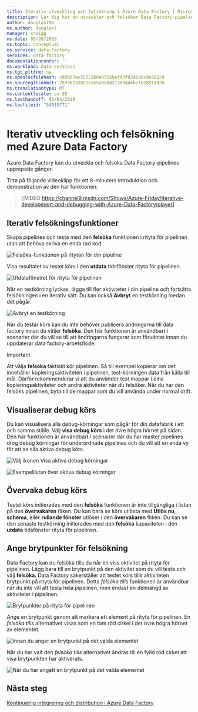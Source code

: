 ```yaml
---
title: Iterativ utveckling och felsökning i Azure Data Factory | Microsoft Docs
description: Lär dig hur du utvecklar och felsöker Data Factory-pipelines upprepade gånger i Azure-portalen.
author: douglaslMS
ms.author: douglasl
manager: craigg
ms.date: 09/26/2018
ms.topic: conceptual
ms.service: data-factory
services: data-factory
documentationcenter: ''
ms.workload: data-services
ms.tgt_pltfrm: na
ms.openlocfilehash: c80b67ac5575360a6556befd3fd2a6a5c8e562c0
ms.sourcegitcommit: 25936232821e1e5a88843136044eb71e28911928
ms.translationtype: MT
ms.contentlocale: sv-SE
ms.lasthandoff: 01/04/2019
ms.locfileid: "54015771"
---
```

# <a name="iterative-development-and-debugging-with-azure-data-factory"></a>Iterativ utveckling och felsökning med Azure Data Factory

Azure Data Factory kan du utveckla och felsöka Data Factory-pipelines upprepade gånger.

Titta på följande videoklipp för ett 8-minuters introduktion och demonstration av den här funktionen:

> [!VIDEO https://channel9.msdn.com/Shows/Azure-Friday/Iterative-development-and-debugging-with-Azure-Data-Factory/player]

## <a name="iterative-debugging-features"></a>Iterativ felsökningsfunktioner
Skapa pipelines och testa med den **felsöka** funktionen i rityta för pipelinen utan att behöva skriva en enda rad kod.

![Felsöka-funktionen på ritytan för din pipeline](media/iterative-development-debugging/iterative-development-image1.png)

Visa resultatet av testet körs i den **utdata** tidsfönster rityta för pipelinen.

![Utdatafönstret för rityta för pipelinen](media/iterative-development-debugging/iterative-development-image2.png)

När en testkörning lyckas, lägga till fler aktiviteter i din pipeline och fortsätta felsökningen i en iterativ sätt. Du kan också **Avbryt** en testkörning medan det pågår.

![Avbryt en testkörning](media/iterative-development-debugging/iterative-development-image3.png)

När du testar körs kan du inte behöver publicera ändringarna till data factory innan du väljer **felsöka**. Den här funktionen är användbart i scenarier där du vill se till att ändringarna fungerar som förväntat innan du uppdaterar data factory-arbetsflöde.

> [!IMPORTANT]
> Att välja **felsöka** faktiskt kör pipelinen. Så till exempel kopierar om det innehåller kopieringsaktiviteten i pipelinen, test-körningen data från källa till mål. Därför rekommenderar vi att du använder test mappar i dina kopieringsaktiviteter och andra aktiviteter när du felsöker. När du har den felsöks pipelinen, byta till de mappar som du vill använda under normal drift.

## <a name="visualizing-debug-runs"></a>Visualiserar debug körs

Du kan visualisera alla debug-körningar som pågår för din datafabrik i ett och samma ställe. Välj **visa debug körs** i det övre högra hörnet på sidan. Den här funktionen är användbart i scenarier där du har master pipelines drog debug körningar för underordnade pipelines och du vill att en enda vy för att se alla aktiva debug körs.

![Välj ikonen Visa aktiva debug körningar](media/iterative-development-debugging/view-debug-runs-image1.png)

![Exempellistan över aktiva debug körningar](media/iterative-development-debugging/view-debug-runs-image2.png)

## <a name="monitoring-debug-runs"></a>Övervaka debug körs

Testet körs initierades med den **felsöka** funktionen är inte tillgängliga i listan på den **övervakaren** fliken. Du kan bara se körs utlösta med **Utlös nu**, **schema**, eller **rullande fönster** utlöser i den **övervakaren** fliken. Du kan se den senaste testkörning initierades med den **felsöka** kapaciteten i den **utdata** tidsfönster rityta för pipelinen.

## <a name="setting-breakpoints-for-debugging"></a>Ange brytpunkter för felsökning

Data Factory kan du felsöka tills du når en viss aktivitet på rityta för pipelinen. Lägg bara till en brytpunkt på den aktivitet som du vill testa och välj **felsöka**. Data Factory säkerställer att testet körs tills aktiviteten brytpunkt på rityta för pipelinen. Detta *felsöka tills* funktionen är användbar när du inte vill att testa hela pipelinen, men endast en delmängd av aktiviteter i pipelinen.

![Brytpunkter på rityta för pipelinen](media/iterative-development-debugging/iterative-development-image4.png)

Ange en brytpunkt genom att markera ett element på rityta för pipelinen. En *felsöka tills* alternativet visas som en tom röd cirkel i det övre högra hörnet av elementet.

![Innan du anger en brytpunkt på det valda elementet](media/iterative-development-debugging/iterative-development-image5.png)

När du har valt den *felsöka tills* alternativet ändras till en fylld röd cirkel att visa brytpunkten har aktiverats.

![När du har angett en brytpunkt på det valda elementet](media/iterative-development-debugging/iterative-development-image6.png)

## <a name="next-steps"></a>Nästa steg
[Kontinuerlig integrering och distribution i Azure Data Factory](continuous-integration-deployment.md)
